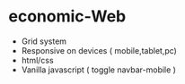 # economic-Web
+ Grid system
+ Responsive on devices ( mobile,tablet,pc)
+ html/css
+ Vanilla javascript ( toggle navbar-mobile )

